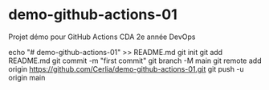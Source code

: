 # demo-github-actions-01
Projet démo pour GitHub Actions CDA 2e année DevOps

echo "# demo-github-actions-01" >> README.md
git init
git add README.md
git commit -m "first commit"
git branch -M main
git remote add origin https://github.com/Cerlia/demo-github-actions-01.git
git push -u origin main
